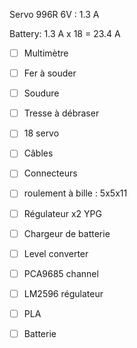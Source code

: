 
Servo 996R
6V : 1.3 A 

Battery:
1.3 A x 18 = 23.4 A


- [ ] Multimètre
- [ ] Fer à souder
- [ ] Soudure 
- [ ] Tresse à débraser 
- [ ] 18 servo 
- [ ] Câbles 
- [ ] Connecteurs
- [ ] roulement à bille : 5x5x11
- [ ] Régulateur x2 YPG 
- [ ] Chargeur de batterie
- [ ] Level converter 
- [ ] PCA9685 channel
- [ ] LM2596 régulateur 


- [ ] PLA
- [ ] Batterie 



